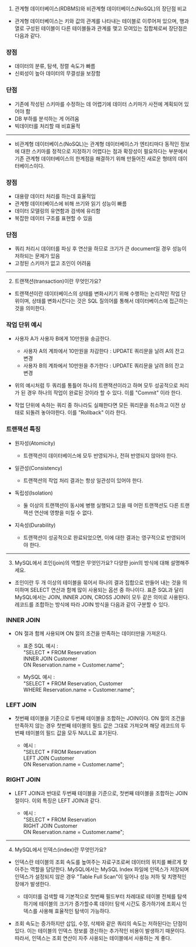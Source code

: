 1. 관계형 데이터베이스(RDBMS)와 비관계형 데이터베이스(NoSQL)의 장단점 비교

- 관게형 데이터베이스는 키와 값의 관계를 나타내는 테이블로 이루어져 있으며, 행과 열로 구성된 테이블이 다른 테이블들과 관계를 맺고 모여있는 집합체로써 장단점은 다음과 같다. 

### 장점

  - 데이터의 분류, 탐색, 정렬 속도가 빠름
  - 신뢰성이 높아 데이터의 무결성을 보장함
   
### 단점

  - 기존에 작성된 스키마를 수정하는 데 어렵기에 데이터 스키마가 사전에 계획되어 있어야 함
  - DB 부하를 분석하는 게 어려움
  - 빅데이터를 처리할 때 비효율적
  
<hr>

- 비관계형 데이터베이스(NoSQL)는 관계형 데이터베이스가 엔티티마다 동적인 정보에 대한 스키마를 정적으로 지정하기 어렵다는 점과 확장성이 필요하다는 부분에서 기존 관계형 데이터베이스의 한계점을 해결하기 위해 만들어진 새로운 형태의 데이터베이스이다.

### 장점

 - 대용량 데이터 처리를 하는데 효율적임
 - 관계형 데이터베이스에 비해 쓰기와 읽기 성능이 빠름
 - 데이터 모델링의 유연함과 검색에 유리함
 - 복잡한 데이터 구조를 표현할 수 있음

### 단점

 - 쿼리 처리시 데이터를 파싱 후 연산을 하므로 크기가 큰 document일 경우 성능이 저하되는 문제가 있음
 - 고정된 스키마가 없고 조인이 어려움

<hr>

2. 트랜잭션(transaction)이란 무엇인가요?

- 트랜잭션이란 데이터베이스의 상태를 변화시키기 위해 수행하는 논리적인 작업 단위이며, 상태를 변화시킨다는 것은 SQL 질의어를 통해서 데이터베이스에 접근하는 것을 의미한다.

### 작업 단위 예시
 - 사용자 A가 사용자 B에게 10만원을 송금한다.
   - 사용자 A의 계좌에서 10만원을 차감한다 : UPDATE 쿼리문을 날려 A의 잔고 변경
   - 사용자 B의 계좌에서 10만원을 추가한다 : UPDATE 쿼리문을 날려 B의 잔고 변경
   
- 위의 예시처럼 두 쿼리를 통틀어 하나의 트랜잭션이라고 하며 모두 성공적으로 처리가 된 경우 하나의 작업이
완료된 것이라 할 수 있다. 이를 "Commit" 이라 한다.

- 작업 단위에 속하는 쿼리 중 하나라도 실패한다면 모든 쿼리문을 취소하고 이전 상태로 되돌려 놓아야한다. 
이를 "Rollback" 이라 한다.

### 트랜잭션 특징

- 원자성(Atomicity)
  - 트랜잭션이 데이터베이스에 모두 반영되거나, 전혀 반영되지 않아야 한다.

- 일관성(Consistency)
  - 트랜잭션의 작업 처리 결과는 항상 일관성이 있어야 한다.
 
- 독립성(Isolation)
  - 둘 이상의 트랜잭션이 동시에 병행 실행되고 있을 때 어떤 트랜잭션도 다른 트랜잭션 연산에 영향을 미칠 수 없다.

- 지속성(Durability)
  - 트랜잭션이 성공적으로 완료되었으면, 이에 대한 결과는 영구적으로 반영되어야 한다.

<hr>

3. MySQL에서 조인(join)의 역할은 무엇인가요? 다양한 join의 방식에 대해 설명해주세요.

- 조인이란 두 개 이상의 테이블을 묶어서 하나의 결과 집합으로 만들어 내는 것을 의미하며 SELECT 연산과 함께 많이 사용되는 옵션 중 하나이다. 표준 SQL과 달리 MySQL에서는 JOIN, INNER JOIN, CROSS JOIN이 모두 같은 의미로 사용된다. 레코드를 조합하는 방식에 따라 JOIN 방식을 다음과 같이 구분할 수 있다.

### INNER JOIN

 - ON 절과 함께 사용되며 ON 절의 조건을 만족하는 데이터만을 가져온다.
 
   - 표준 SQL 예시 : <br>
        "SELECT * FROM Reservation <br>
         INNER JOIN Customer <br>
         ON Reservation.name = Customer.name";
         
    - MySQL 예시 : <br>
        "SELECT * FROM Reservation, Customer <br>
         WHERE Reservation.name = Customer.name";

### LEFT JOIN

 - 첫번째 테이블을 기준으로 두번째 테이블을 조합하는 JOIN이다. ON 절의 조건을 만족하지 않는 경우 첫번째 테이블의 필드 값은 그대로 가져오며 해당 레코드의 두번째 테이블의 필드 값을 모두 NULL로 표기된다.
 
    - 예시 : <br>
      "SELECT * FROM Reservation <br>
      LEFT JOIN Customer <br>
      ON Reservation.name = Customer.name";
      
### RIGHT JOIN

 - LEFT JOIN과 반대로 두번째 테이블을 기준으로, 첫번째 테이블을 조합하는 JOIN 절이다. 이외 특징은 LEFT JOIN과 같다. 
 
    - 예시 : <br>
      "SELECT * FROM Reservation <br>
      RIGHT JOIN Customer <br>
      ON Reservation.name = Customer.name";
      
<hr>

4. MySQL에서 인덱스(index)란 무엇인가요?

- 인덱스란 테이블의 조회 속도를 높여주는 자료구조로써 데이터의 위치를 빠르게 찾아주는 역할을 담당한다. MySQL에서는 MySQL Index 파일에 인덱스가 저장되며 인덱스가 설정되지 않은 경우 "Table Full Scan"이 일어나 성능 저하 및 치명적인 장애가 발생한다. 

  - 데이터를 검색할 때 기본적으로 첫번째 필드부터 차례대로 테이블 전체를 탐색하기에 테이블의 크기가 증가할수록 데이터 탐색 시간도 증가하기에 조회시 인덱스를 사용해 효율적인 탐색이 가능하다.

- 조회 속도는 증가하지만 삽입, 수정, 삭제와 같은 쿼리의 속도는 저하된다는 단점이 있다. 이는 테이블의 인덱스 정보를 갱신하는 추가적인 비용이 발생하기 때문이다. 따라서, 인덱스는 조회 연산이 자주 사용되는 테이블에서 사용하는 게 좋다.
